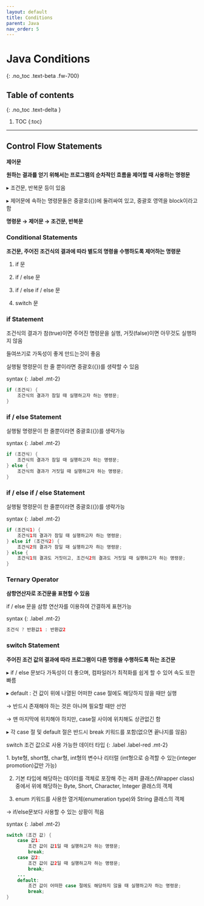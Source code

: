 ```yaml
---
layout: default
title: Conditions 
parent: Java
nav_order: 5
---
```


# Java Conditions 
{: .no_toc .text-beta .fw-700}

## Table of contents
{: .no_toc .text-delta }

1. TOC
{:toc}

---

## Control Flow Statements

**제어문**

**원하는 결과를 얻기 위해서는 프로그램의 순차적인 흐름을 제어할 때 사용하는 명령문**

&#9656; 조건문, 반복문 등이 있음

&#9656; 제어문에 속하는 명령문들은 중괄호({})에 둘려싸여 있고, 중괄호 영역을 block이라고 함

**명령문 &#8594; 제어문 &#8594; 조건문, 반복문**

### Conditional Statements

**조건문, 주어진 조건식의 결과에 따라 별도의 명령을 수행하도록 제어하는 명령문**

1. if 문

2. if / else 문

3. if / else if / else 문

4. switch 문

### if Statement

조건식의 결과가 참(true)이면 주어진 명령문을 실행, 거짓(false)이면 아무것도 실행하지 않음

들여쓰기로 가독성이 좋게 만드는것이 좋음

실행될 명령문이 한 줄 뿐이라면 중괄호({})를 생략할 수 있음

syntax
{: .label .mt-2}
```java
if (조건식) {
    조건식의 결과가 참일 때 실행하고자 하는 명령문;
}
```

### if / else Statement

실행될 명령문이 한 줄뿐이라면 중괄호({})를 생략가능
 
syntax
{: .label .mt-2}
```java
if (조건식) {
    조건식의 결과가 참일 때 실행하고자 하는 명령문;
} else {
    조건식의 결과가 거짓일 때 실행하고자 하는 명령문;
}
```

### if / else if / else Statement

실행될 명령문이 한 줄뿐이라면 중괄호({})를 생략가능

syntax
{: .label .mt-2}
```java
if (조건식1) {
    조건식1의 결과가 참일 때 실행하고자 하는 명령문;
} else if (조건식2) {
    조건식2의 결과가 참일 때 실행하고자 하는 명령문;
} else {
    조건식1의 결과도 거짓이고, 조건식2의 결과도 거짓일 때 실행하고자 하는 명령문;
}
```

### Ternary Operator

**삼항연산자로 조건문을 표현할 수 있음**

if / else 문을 삼항 연산자를 이용하여 간결하게 표현가능

syntax
{: .label .mt-2}
```java
조건식 ? 반환값1 : 반환값2
```

### switch Statement

**주어진 조건 값의 결과에 따라 프로그램이 다른 명령을 수행하도록 하는 조건문**

&#9656; if / else 문보다 가독성이 더 좋으며, 컴파일러가 최적화를 쉽게 할 수 있어 속도 또한 빠름

&#9656; default : 건 값이 위에 나열된 어떠한 case 절에도 해당하지 않을 때만 실행

&#8594; 반드시 존재해야 하는 것은 아니며 필요할 때만 선언

&#8594; 맨 마지막에 위치해야 하지만, case절 사이에 위치해도 상관없긴 함

&#9656; 각 case 절 및 default 절은 반드시 break 키워드를 포함(없으면 끝나지를 않음)

switch 조건 값으로 사용 가능한 데이터 타입
{: .label .label-red .mt-2}
<div class="code-example" markdown="1">
1. byte형, short형, char형, int형의 변수나 리터럴 (int형으로 승격할 수 있는(integer promotion)값만 가능)

2. 기본 타입에 해당하는 데이터를 객체로 포장해 주는 래퍼 클래스(Wrapper class) 중에서 위에 해당하는 Byte, Short, Character, Integer 클래스의 객체

3. enum 키워드를 사용한 열거체(enumeration type)와 String 클래스의 객체

&#8594; if/else문보다 사용할 수 있는 상황이 적음
</div>

syntax
{: .label .mt-2}
```java
switch (조건 값) {
    case 값1:
        조건 값이 값1일 때 실행하고자 하는 명령문;
        break;
    case 값2:
        조건 값이 값2일 때 실행하고자 하는 명령문;
        break;
    ...
    default:
        조건 값이 어떠한 case 절에도 해당하지 않을 때 실행하고자 하는 명령문;
        break;
}
```
